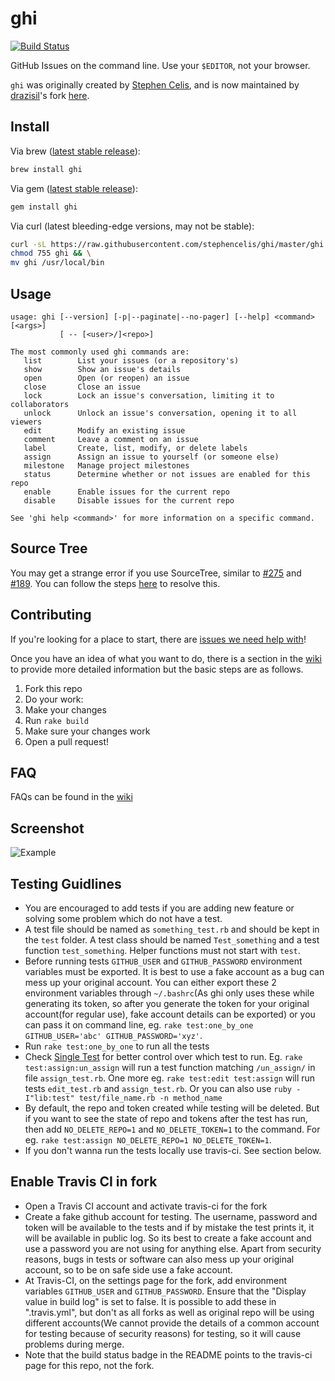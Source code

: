 # ghi

[![Build Status](https://travis-ci.org/shubhamshuklaer/ghi.svg?branch=travis-ci)](https://travis-ci.org/shubhamshuklaer/ghi)

GitHub Issues on the command line. Use your `$EDITOR`, not your browser.

`ghi` was originally created by [Stephen Celis](https://github.com/stephencelis), and is now maintained by [drazisil](https://github.com/drazisil)'s fork [here](https://github.com/drazisil/ghi).

## Install

Via brew ([latest stable release](https://github.com/stephencelis/ghi/releases/latest)):
``` sh
brew install ghi
```

Via gem ([latest stable release](https://github.com/stephencelis/ghi/releases/latest)):
``` sh
gem install ghi
```

Via curl (latest bleeding-edge versions, may not be stable):
``` sh
curl -sL https://raw.githubusercontent.com/stephencelis/ghi/master/ghi > ghi && \
chmod 755 ghi && \
mv ghi /usr/local/bin
```

## Usage

```
usage: ghi [--version] [-p|--paginate|--no-pager] [--help] <command> [<args>]
           [ -- [<user>/]<repo>]

The most commonly used ghi commands are:
   list        List your issues (or a repository's)
   show        Show an issue's details
   open        Open (or reopen) an issue
   close       Close an issue
   lock        Lock an issue's conversation, limiting it to collaborators
   unlock      Unlock an issue's conversation, opening it to all viewers
   edit        Modify an existing issue
   comment     Leave a comment on an issue
   label       Create, list, modify, or delete labels
   assign      Assign an issue to yourself (or someone else)
   milestone   Manage project milestones
   status      Determine whether or not issues are enabled for this repo
   enable      Enable issues for the current repo
   disable     Disable issues for the current repo

See 'ghi help <command>' for more information on a specific command.
```

## Source Tree
You may get a strange error if you use SourceTree, similar to [#275](https://github.com/stephencelis/ghi/issues/275) and [#189](https://github.com/stephencelis/ghi/issues/189). You can follow the steps [here](https://github.com/stephencelis/ghi/issues/275#issuecomment-182895962) to resolve this.

## Contributing

If you're looking for a place to start, there are [issues we need help with](https://github.com/stephencelis/ghi/issues?q=is%3Aopen+is%3Aissue+label%3A%22help+wanted%22)!

Once you have an idea of what you want to do, there is a section in the [wiki](https://github.com/stephencelis/ghi/wiki/Contributing) to provide more detailed information but the basic steps are as follows.

1. Fork this repo
2. Do your work:
  1. Make your changes
  2. Run `rake build`
  3. Make sure your changes work
3. Open a pull request!

## FAQ

FAQs can be found in the [wiki](https://github.com/stephencelis/ghi/wiki/FAQ)

## Screenshot

![Example](images/example.png)

## Testing Guidlines
* You are encouraged to add tests if you are adding new feature or solving some
problem which do not have a test.
* A test file should be named as `something_test.rb` and should be kept in the
`test` folder. A test class should be named `Test_something` and a test 
function `test_something`. Helper functions must not start with `test`.
* Before running tests `GITHUB_USER` and `GITHUB_PASSWORD` environment
variables must be exported. It is best to use a fake account as a bug can mess
up your original account. You can either export these 2 environment variables 
through `~/.bashrc`(As ghi only uses these while generating its token, so after
you generate the token for your original account(for regular use), fake account
details can be exported) or you can pass it on command line, eg. `rake
test:one_by_one GITHUB_USER='abc' GITHUB_PASSWORD='xyz'`.
* Run `rake test:one_by_one` to run all the tests
* Check [Single Test](https://github.com/grosser/single_test) for better
control over which test to run. Eg. `rake test:assign:un_assign` will run a
test function matching `/un_assign/` in file `assign_test.rb`. One more eg.
`rake test:edit test:assign` will run tests `edit_test.rb` and
`assign_test.rb`. Or you can also use `ruby -I"lib:test" test/file_name.rb -n
method_name`
* By default, the repo and token created while testing will be deleted. But if
you want to see the state of repo and tokens after the test has run, then add
`NO_DELETE_REPO=1` and `NO_DELETE_TOKEN=1` to the command. For eg. `rake
test:assign NO_DELETE_REPO=1 NO_DELETE_TOKEN=1`.
* If you don't wanna run the tests locally use travis-ci. See section below.

## Enable Travis CI in fork

* Open a Travis CI account and activate travis-ci for the fork
* Create a fake github account for testing. The username, password and token
will be available to the tests and if by mistake the test prints it, it will be
available in public log. So its best to create a fake account and use a
password you are not using for anything else. Apart from security reasons,
bugs in tests or software can also mess up your original account, so to be
on safe side use a fake account.
* At Travis-CI, on the settings page for the fork, add environment variables
`GITHUB_USER` and `GITHUB_PASSWORD`. Ensure that the "Display value in build
log" is set to false. It is possible to add these in ".travis.yml", but don't
as all forks as well as original repo will be using different accounts(We cannot 
provide the details of a common account for testing because of security reasons) for
testing, so it will cause problems during merge.
* Note that the build status badge in the README points to the travis-ci page
for this repo, not the fork.
